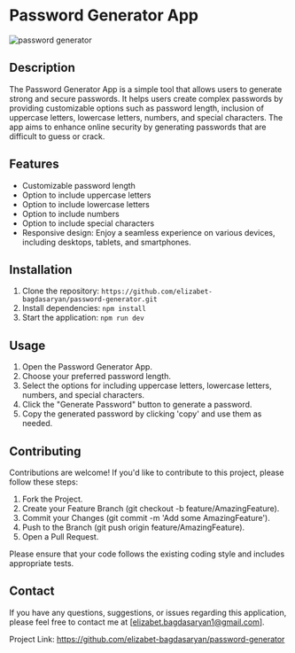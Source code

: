 # Password Generator App

![password generator](https://res.cloudinary.com/dz209s6jk/image/upload/f_auto,q_auto,w_700/Challenges/nvjjyhvhqfwnjseojdgg.jpg)

## Description
The Password Generator App is a simple tool that allows users to generate strong and secure passwords. It helps users create complex passwords by providing customizable options such as password length, inclusion of uppercase letters, lowercase letters, numbers, and special characters. The app aims to enhance online security by generating passwords that are difficult to guess or crack.

## Features
- Customizable password length
- Option to include uppercase letters
- Option to include lowercase letters
- Option to include numbers
- Option to include special characters
- Responsive design: Enjoy a seamless experience on various devices, including desktops, tablets, and smartphones.

## Installation
1. Clone the repository: `https://github.com/elizabet-bagdasaryan/password-generator.git`
2. Install dependencies: `npm install`
3. Start the application: `npm run dev`


## Usage
1. Open the Password Generator App.
2. Choose your preferred password length.
3. Select the options for including uppercase letters, lowercase letters, numbers, and special characters.
4. Click the "Generate Password" button to generate a password.
5. Copy the generated password by clicking 'copy' and use them as needed.

## Contributing

Contributions are welcome! If you'd like to contribute to this project, please follow these steps:

1. Fork the Project.
2. Create your Feature Branch (git checkout -b feature/AmazingFeature).
3. Commit your Changes (git commit -m 'Add some AmazingFeature').
4. Push to the Branch (git push origin feature/AmazingFeature).
5. Open a Pull Request.

Please ensure that your code follows the existing coding style and includes appropriate tests.

## Contact

If you have any questions, suggestions, or issues regarding this application, please feel free to contact me at [elizabet.bagdasaryan1@gmail.com].

Project Link: https://github.com/elizabet-bagdasaryan/password-generator


